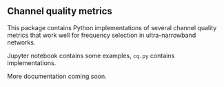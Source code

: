 ## Channel quality metrics

This package contains Python implementations of several channel quality metrics
that work well for frequency selection in ultra-narrowband networks.

Jupyter notebook contains some examples, `cq.py` contains implementations.

More documentation coming soon.
